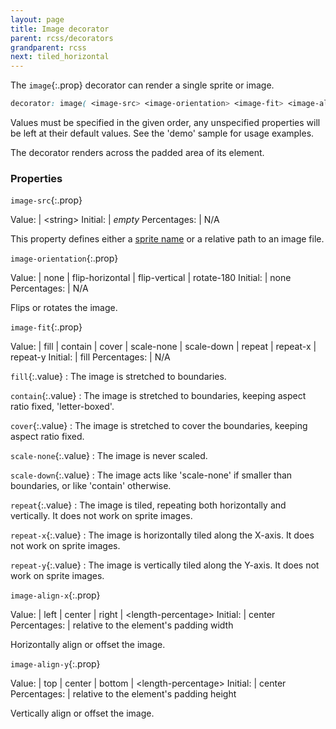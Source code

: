 ```yaml
---
layout: page
title: Image decorator
parent: rcss/decorators
grandparent: rcss
next: tiled_horizontal
---
```


The `image`{:.prop} decorator can render a single sprite or image.

```css
decorator: image( <image-src> <image-orientation> <image-fit> <image-align-x> <image-align-y> );
```
Values must be specified in the given order, any unspecified properties will be left at their default values. See the 'demo' sample for usage examples.

The decorator renders across the padded area of its element.

### Properties

`image-src`{:.prop}

Value: | \<string\>
Initial: | *empty*
Percentages: | N/A

This property defines either a [sprite name](../sprite_sheets.html) or a relative path to an image file.

`image-orientation`{:.prop}

Value: | none \| flip-horizontal \| flip-vertical \| rotate-180
Initial: | none
Percentages: | N/A

Flips or rotates the image.

`image-fit`{:.prop}

Value: | fill \| contain \| cover \| scale-none \| scale-down \| repeat \| repeat-x \| repeat-y
Initial: | fill
Percentages: | N/A

`fill`{:.value}
: The image is stretched to boundaries.

`contain`{:.value}
: The image is stretched to boundaries, keeping aspect ratio fixed, 'letter-boxed'.

`cover`{:.value}
: The image is stretched to cover the boundaries, keeping aspect ratio fixed.

`scale-none`{:.value}
: The image is never scaled.

`scale-down`{:.value}
: The image acts like 'scale-none' if smaller than boundaries, or like 'contain' otherwise.

`repeat`{:.value}
: The image is tiled, repeating both horizontally and vertically. It does not work on sprite images.

`repeat-x`{:.value}
: The image is horizontally tiled along the X-axis. It does not work on sprite images.

`repeat-y`{:.value}
: The image is vertically tiled along the Y-axis. It does not work on sprite images.


`image-align-x`{:.prop}

Value: | left \| center \| right \| \<length-percentage\>
Initial: | center
Percentages: | relative to the element's padding width

Horizontally align or offset the image.

`image-align-y`{:.prop}

Value: | top \| center \| bottom \| \<length-percentage\>
Initial: | center
Percentages: | relative to the element's padding height

Vertically align or offset the image.
